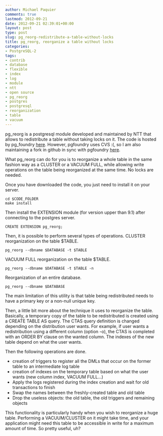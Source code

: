 ```yaml
---
author: Michael Paquier
comments: true
lastmod: 2012-09-21
date: 2012-09-21 02:39:01+00:00
layout: post
type: post
slug: pg_reorg-redistribute-a-table-without-locks
title: pg_reorg, reorganize a table without locks
categories:
- PostgreSQL-2
tags:
- contrib
- database
- flexible
- index
- log
- module
- ntt
- open source
- pg_reorg
- postgres
- postgresql
- reorganization
- table
- vacuum
---
```


pg\_reorg is a postgresql module developed and maintained by NTT that allows to redistribute a table without taking locks on it.
The code is hosted by pg\_foundry [here](http://pgfoundry.org/projects/reorg/).
However, pgfoundry uses CVS :(, so I am also maintaining a fork in github in sync with pgfoundry [here](https://github.com/michaelpq/pg_reorg).

What pg\_reorg can do for you is to reorganize a whole table in the same fashion way as a CLUSTER or a VACUUM FULL, while allowing write operations on the table being reorganized at the same time. No locks are needed.

Once you have downloaded the code, you just need to install it on your server.

    cd $CODE_FOLDER
    make install

Then install the EXTENSION module (for version upper than 9.1) after connecting to the postgres server.

    CREATE EXTENSION pg_reorg;

Then, it is possible to perform several types of operations.
CLUSTER reorganization on the table $TABLE.

    pg_reorg --dbname $DATABASE -t $TABLE

VACUUM FULL reorganization on the table $TABLE.

    pg_reorg --dbname $DATABASE -t $TABLE -n

Reorganization of an entire database.

    pg_reorg --dbname $DATABASE

The main limitation of this utility is that table being redistributed needs to have a primary key or a non-null unique key.

Then, a little bit more about the technique it uses to reorganize the table.
Basically, a temporary copy of the table to be redistributed is created using a CREATE TABLE AS query. The CTAS query definition is changed depending on the distribution user wants. For example, if user wants a redistribution using a different column (option -o), the CTAS is completed with an ORDER BY clause on the wanted column. The indexes of the new table depend on what the user wants.

Then the following operations are done.

  * creation of triggers to register all the DMLs that occur on the former table to an intermediate log table
  * creation of indexes on the temporary table based on what the user wants (new column index, VACUUM FULL...)
  * Apply the logs registered during the index creation and wait for old transactions to finish
  * Swap the names between the freshly-created table and old table
  * Drop the useless objects: the old table, the old triggers and remaining objects

This functionality is particularly handy when you wish to reorganize a huge table. Performing a VACUUM/CLUSTER on it might take time, and your application might need this table to be accessible in write for a maximum amount of time. So pretty useful, uh?
